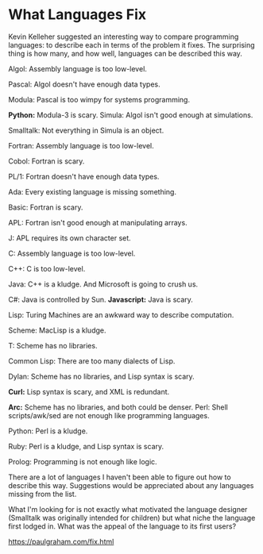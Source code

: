 # What Languages Fix

Kevin Kelleher suggested an interesting way to compare programming languages: to describe each in terms of the problem it fixes. The surprising thing is how many, and how well, languages can be described this way.

Algol: Assembly language is too low-level.

Pascal: Algol doesn't have enough data types.

Modula: Pascal is too wimpy for systems programming.

**Python:** Modula-3 is scary. Simula: Algol isn't good enough at simulations.

Smalltalk: Not everything in Simula is an object.

Fortran: Assembly language is too low-level.

Cobol: Fortran is scary.

PL/1: Fortran doesn't have enough data types.

Ada: Every existing language is missing something.

Basic: Fortran is scary.

APL: Fortran isn't good enough at manipulating arrays.

J: APL requires its own character set.

C: Assembly language is too low-level.

C++: C is too low-level.

Java: C++ is a kludge. And Microsoft is going to crush us.

C#: Java is controlled by Sun. **Javascript:** Java is scary.

Lisp: Turing Machines are an awkward way to describe computation.

Scheme: MacLisp is a kludge.

T: Scheme has no libraries.

Common Lisp: There are too many dialects of Lisp.

Dylan: Scheme has no libraries, and Lisp syntax is scary.

**Curl:** Lisp syntax is scary, and XML is redundant.

**Arc:** Scheme has no libraries, and both could be denser. Perl: Shell scripts/awk/sed are not enough like programming languages.

Python: Perl is a kludge.

Ruby: Perl is a kludge, and Lisp syntax is scary.

Prolog: Programming is not enough like logic.

There are a lot of languages I haven't been able to figure out how to describe this way. Suggestions would be appreciated about any languages missing from the list.

What I'm looking for is not exactly what motivated the language designer (Smalltalk was originally intended for children) but what niche the language first lodged in. What was the appeal of the language to its first users?

https://paulgraham.com/fix.html
